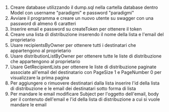1. Creare database utilizzando il dump.sql nella cartella database dentro Model con username "paradigmi" e password "paradigmi"
2. Avviare il programma e creare un nuovo utente su swagger con una password di almeno 6 caratteri
3. Inserire email e password su createToken per ottenere il token
4. Creare una lista di distribuzione inserendo il nome della lista e l'email del proprietario
5. Usare recipientsByOwner per ottenere tutti i destinatari che appartengono al proprietario
6. Usare distributionListByOwner per ottenere tutte le liste di distribuzione che appartengono al proprietario
7. Usare GetRecipientLists per ottenere le liste di distribuzione paginate associate all'email del destinatario con PageSize 1 e PageNumber 0 per visualizzare la prima pagina
8. Per aggiungere o rimuovere destinatari dalla lista inserire l'id della lista di distribuzione e le email dei destinatari sotto forma di lista
9. Per mandare le email modificare Subject per l'oggetto dell'email, body per il contenuto dell'email e l'id della lista di distribuzione a cui si vuole mandare le email
